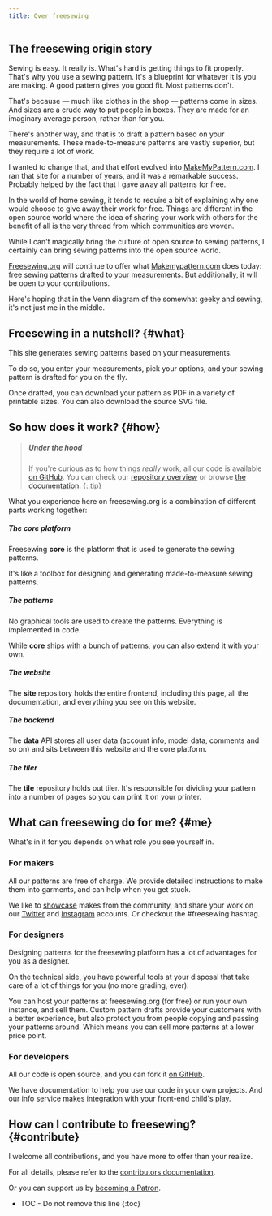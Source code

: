 ```yaml
---
title: Over freesewing
---
```

## The freesewing origin story

Sewing is easy. It really is. 
What's hard is getting things to fit properly. 
That's why you use a sewing pattern. 
It's a blueprint for whatever it is you are making. 
A good pattern gives you good fit. Most patterns don't.

That's because &mdash; much like clothes in the shop &mdash; patterns come in sizes. 
And sizes are a crude way to put people in boxes. 
They are made for an imaginary average person, rather than for you.

There's another way, and that is to draft a pattern based on your measurements. 
These made-to-measure patterns are vastly superior, but they require a lot of work.

I wanted to change that, and that effort evolved into 
[MakeMyPattern.com](https://makemypattern.com/).
I ran that site for a number of years, and it was a remarkable success.
Probably helped by the fact that I gave away all patterns for free.

In the world of home sewing, it tends to require a bit of 
explaining why one would choose to give away their work for free. 
Things are different in the open source world where the idea of 
sharing your work with others for the benefit of all is 
the very thread from which communities are woven.

While I can't magically bring the culture of open source 
to sewing patterns, I certainly can bring sewing patterns 
into the open source world.

[Freesewing.org](https://freesewing.org/) will continue to offer what 
[Makemypattern.com](https://makemypattern.com/) does today: 
free sewing patterns drafted to your measurements. 
But additionally, it will be open to your contributions.

Here's hoping that in the Venn diagram of the somewhat geeky and sewing, 
it's not just me in the middle.

## Freesewing in a nutshell? {#what}
This site generates sewing patterns based on your measurements.

To do so, you enter your measurements, pick your options, and your sewing pattern is drafted for you on the fly.

Once drafted, you can download your pattern as PDF in a variety of printable sizes.
You can also download the source SVG file.


## So how does it work? {#how}

> ##### Under the hood
> If you're curious as to how things *really* work, all our code is available 
> [on GitHub](https://github.com/freesewing/). You can check our
> [repository overview](/docs/repositories) or browse [the documentation](/docs).
{:.tip}

What you experience here on freesewing.org is a combination of different parts
working together:

##### The core platform
Freesewing **core** is the platform that is used to generate the sewing patterns.

It's like a toolbox for designing and generating made-to-measure sewing patterns.

##### The patterns
No graphical tools are used to create the patterns. Everything is implemented in code.

While **core** ships with a bunch of patterns, you can also extend it with your own.

##### The website

The **site** repository holds the entire frontend, including this page,
all the documentation, and everything you see on this website.

##### The backend

The **data** API stores all user data (account info, model data, comments and so on)
and sits between this website and the core platform.

##### The tiler

The **tile** repository holds out tiler. It's responsible for dividing your 
pattern into a number of pages so you can print it on your printer.


## What can freesewing do for me? {#me}

What's in it for you depends on what role you see yourself in.

### For makers

All our patterns are free of charge. We provide detailed instructions to make them into garments,
and can help when you get stuck.

We like to [showcase](/showcase) makes from the community, and share your work on our 
[Twitter](https://twitter.com/freesewing_org) and 
[Instagram](https://www.instagram.com/freesewing_org/)
accounts. Or checkout the #freesewing hashtag.

### For designers

Designing patterns for the freesewing platform has a lot of advantages for you as a designer.

On the technical side, you have powerful tools at your disposal that take care of a lot
of things for you (no more grading, ever).

You can host your patterns at freesewing.org (for free) or run your own
instance, and sell them. Custom pattern drafts provide your customers 
with a better experience, but also protect you from people copying and passing your
patterns around. Which means you can sell more patterns at a lower price point.

### For developers

All our code is open source, and you can fork it [on GitHub](https://github.com/freesewing).

We have documentation to help you use our code in your own projects. 
And our info service makes integration with your front-end child's play.


## How can I contribute to freesewing? {#contribute}

I welcome all contributions, and you have more to offer than your realize.

For all details, please refer to the [contributors documentation](/contribute).

Or you can support us by [becoming a Patron](/patrons/join).

* TOC - Do not remove this line
{:toc}


